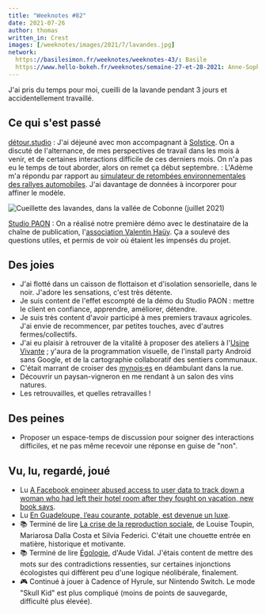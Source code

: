 ```yaml
---
title: "Weeknotes #82"
date: 2021-07-26
author: thomas
written_in: Crest
images: [/weeknotes/images/2021/7/lavandes.jpg]
network:
  https://basilesimon.fr/weeknotes/weeknotes-43/: Basile
  https://www.hello-bokeh.fr/weeknotes/semaine-27-et-28-2021: Anne-Sophie
---
```


J'ai pris du temps pour moi, cueilli de la lavande pendant 3 jours et accidentellement travaillé.

<!--more-->

## Ce qui s'est passé

[détour.studio]
: J'ai déjeuné avec mon accompagnant à [Solstice]. On a discuté de l'alternance, de mes perspectives de travail dans les mois à venir, et de certaines interactions difficile de ces derniers mois. On n'a pas eu le temps de tout aborder, alors on remet ça début septembre.
: L'Adème m'a répondu par rapport au [simulateur de retombées environnementales des rallyes automobiles](/weeknotes/81/). J'ai davantage de données à incorporer pour affiner le modèle.

![](/weeknotes/images/2021/7/lavandes.jpg "Cueillette des lavandes, dans la vallée de Cobonne (juillet 2021)")

[Studio PAON][EditAdapt]
: On a réalisé notre première démo avec le destinataire de la chaîne de publication, l'[association Valentin Haüy](https://www.avh.asso.fr/fr). Ça a soulevé des questions utiles, et permis de voir où étaient les impensés du projet.

## Des joies

- J'ai flotté dans un caisson de flottaison et d'isolation sensorielle, dans le noir. J'adore les sensations, c'est très détente.
- Je suis content de l'effet escompté de la démo du Studio PAON : mettre le client en confiance, apprendre, améliorer, détendre.
- Je suis très content d'avoir participé à mes premiers travaux agricoles. J'ai envie de recommencer, par petites touches, avec d'autres fermes/collectifs.
- J'ai eu plaisir à retrouver de la vitalité à proposer des ateliers à l'[Usine Vivante] ; y'aura de la programmation visuelle, de l'install party Android sans Google, et de la cartographie collaboratif des sentiers communaux.
- C'était marrant de croiser des [mynois·es](https://www.lamyne.org/) en déambulant dans la rue.
- Découvrir un paysan-vigneron en me rendant à un salon des vins natures.
- Les retrouvailles, et quelles retravailles !

## Des peines

- Proposer un espace-temps de discussion pour soigner des interactions difficiles, et ne pas même recevoir une réponse en guise de "non".

## Vu, lu, regardé, joué

- Lu [A Facebook engineer abused access to user data to track down a woman who had left their hotel room after they fought on vacation, new book says](https://www.businessinsider.fr/us/facebook-fired-dozens-abusing-access-user-data-an-ugly-truth-2021-7).
- Lu [En Guadeloupe, l’eau courante, potable, est devenue un luxe](https://www.mediapart.fr/journal/france/120721/en-guadeloupe-l-eau-courante-potable-est-devenue-un-luxe).
- 📚 Terminé de lire [La crise de la reproduction sociale](https://www.editions-rm.ca/livres/crise-de-la-reproduction-sociale-la/), de Louise Toupin, Mariarosa Dalla Costa et Silvia Federici. C'était une chouette entrée en matière, historique et motivante.
- 📚 Terminé de lire [Égologie](http://www.lemondealenvers.lautre.net/livres/egologie.html), d'Aude Vidal. J'étais content de mettre des mots sur des contradictions ressenties, sur certaines injonctions écologistes qui diffèrent peu d'une logique néolibérale, finalement.
- 🎮 Continué à jouer à Cadence of Hyrule, sur Nintendo Switch. Le mode "Skull Kid" est plus compliqué (moins de points de sauvegarde, difficulté plus élevée).

[détour.studio]: /
[Solstice]: https://solstice.coop/
[Stylo]: https://github.com/EcrituresNumeriques/stylo
[CartoBio]: https://cartobio.org/
[EditAdapt]: http://editadapt.fr/
[Usine Vivante]: https://www.usinevivante.org
[La Zone]: http://la.zone
[YesWiki]: https://yeswiki.net
[DataGalaxy]: https://www.datagalaxy.com/
[Classes à 12]: https://beta.gouv.fr/startups/classes12.html

[Noémie]: https://noemiegirard.co
[Sandra]: https://sandrakpodar.net/
[Juliette]: https://twitter.com/ju_net01
[Sofia]: https://twitter.com/sofiaboulaarab
[Guillaume]: https://www.yuzutech.fr/
[Antoine]: https://www.quaternum.net/
[Yannick]: https://elsif.fr/
[Basile]: https://basilesimon.fr/
[Maïtané]: https://maiwann.net/
[Laurent]: https://cocotier.xyz/
[Audrey]: https://fr.linkedin.com/in/audreybramy
